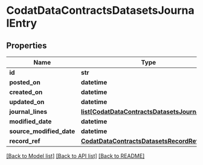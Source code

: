 # CodatDataContractsDatasetsJournalEntry

## Properties
Name | Type | Description | Notes
------------ | ------------- | ------------- | -------------
**id** | **str** |  | [optional] 
**posted_on** | **datetime** |  | [optional] 
**created_on** | **datetime** |  | [optional] 
**updated_on** | **datetime** |  | [optional] 
**journal_lines** | [**list[CodatDataContractsDatasetsJournalLine]**](CodatDataContractsDatasetsJournalLine.md) |  | [optional] 
**modified_date** | **datetime** |  | [optional] 
**source_modified_date** | **datetime** |  | [optional] 
**record_ref** | [**CodatDataContractsDatasetsRecordRef**](CodatDataContractsDatasetsRecordRef.md) |  | [optional] 

[[Back to Model list]](../README.md#documentation-for-models) [[Back to API list]](../README.md#documentation-for-api-endpoints) [[Back to README]](../README.md)


